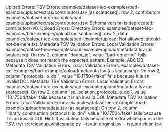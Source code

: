 Upload Errors: TSV Errors: examples/dataset-iec-examples/bad-example/upload/extras/contributors.tsv (as scatacseq): row 2, contributors examples/dataset-iec-examples/bad-example/upload/extras/contributors.tsv: Schema version is deprecated: contributors-v0.
Upload Errors: Directory Errors: examples/dataset-iec-examples/bad-example/upload (as scatacseq): row 2, data examples/dataset-iec-examples/bad-example/upload: Not allowed: should-not-be-here.txt.
Metadata TSV Validation Errors: Local Validation Errors: examples/dataset-iec-examples/bad-example/upload/metadata.tsv (as scatacseq): On row 2, column "donor_id", value "bad-donor-id" fails because it does not match the expected pattern. Example: ABC123.
Metadata TSV Validation Errors: Local Validation Errors: examples/dataset-iec-examples/bad-example/upload/metadata.tsv (as scatacseq): On row 2, column "protocols_io_doi", value "10.17504/fake" fails because it is an invalid DOI.
Metadata TSV Validation Errors: Local Validation Errors: examples/dataset-iec-examples/bad-example/upload/metadata.tsv (as scatacseq): On row 2, column "sc_isolation_protocols_io_doi", value "10.17504/fake" fails because it is an invalid DOI.
Metadata TSV Validation Errors: Local Validation Errors: examples/dataset-iec-examples/bad-example/upload/metadata.tsv (as scatacseq): On row 2, column "library_construction_protocols_io_doi", value "10.17504/fake" fails because it is an invalid DOI.
Hint: If validation fails because of extra whitespace in the TSV, try:
src/cleanup_whitespace.py --tsv_in original.tsv --tsv_out clean.tsv.
